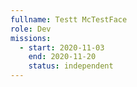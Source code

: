 ```yaml
---
fullname: Testt McTestFace
role: Dev
missions:
  - start: 2020-11-03
    end: 2020-11-20
    status: independent
---
```


